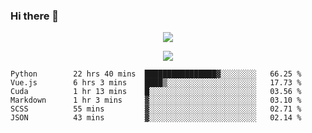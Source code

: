 ### Hi there 👋

<!--
**SuuTTT/SuuTTT** is a ✨ _special_ ✨ repository because its `README.md` (this file) appears on your GitHub profile.

Here are some ideas to get you started:

- 🔭 I’m currently working on ...
- 🌱 I’m currently learning ...
- 👯 I’m looking to collaborate on ...
- 🤔 I’m looking for help with ...
- 💬 Ask me about ...
- 📫 How to reach me: ...
- 😄 Pronouns: ...
- ⚡ Fun fact: ...
-->

<div align='center'>
    <p align='center'>
        <img src='https://github-readme-stats.vercel.app/api?line_height=27&username=SuuTTT&show_icons=true&theme=solarized-light'/>
    </p>
</div>    
<div align='center'>  
    <p align='center'>
        <img src='https://github-readme-stats.vercel.app/api/wakatime?username=SuuTTT&theme=solarized-light'/>
    </p>
    
</div>  

<!--START_SECTION:waka-->

```text
Python        22 hrs 40 mins  ████████████████▓░░░░░░░░   66.25 %
Vue.js        6 hrs 3 mins    ████▒░░░░░░░░░░░░░░░░░░░░   17.73 %
Cuda          1 hr 13 mins    █░░░░░░░░░░░░░░░░░░░░░░░░   03.56 %
Markdown      1 hr 3 mins     ▓░░░░░░░░░░░░░░░░░░░░░░░░   03.10 %
SCSS          55 mins         ▓░░░░░░░░░░░░░░░░░░░░░░░░   02.71 %
JSON          43 mins         ▓░░░░░░░░░░░░░░░░░░░░░░░░   02.14 %
```

<!--END_SECTION:waka-->
